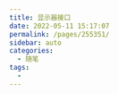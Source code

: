 ```yaml
---
title: 显示器接口
date: 2022-05-11 15:17:07
permalink: /pages/255351/
sidebar: auto
categories:
  - 随笔
tags:
  - 
---
```

[](https://product.pconline.com.cn/itbk/software/dnyw/1802/10843962.html)